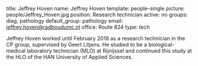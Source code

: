 title: Jeffrey Hoven
name: Jeffrey Hoven
template: people-single
picture: people/Jeffrey_Hoven.jpg
position: Research technician
active: no
groups: diag, pathology
default_group: pathology
email: jeffrey.hoven@radboudumc.nl
office: Route 824
type: tech



Jeffrey Hoven worked until February 2018 as a research technician in the CP group, supervised by Geert Litjens. He studied to be a biological-medical laboratory technician (MLO) at Rijnijssel and continued this study at the HLO of the HAN University of Applied Sciences. 






